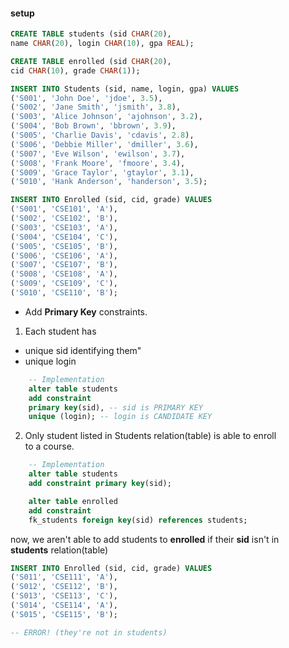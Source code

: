 #### setup
``` sql
CREATE TABLE students (sid CHAR(20),
name CHAR(20), login CHAR(10), gpa REAL);

CREATE TABLE enrolled (sid CHAR(20),
cid CHAR(10), grade CHAR(1));

INSERT INTO Students (sid, name, login, gpa) VALUES
('S001', 'John Doe', 'jdoe', 3.5),
('S002', 'Jane Smith', 'jsmith', 3.8),
('S003', 'Alice Johnson', 'ajohnson', 3.2),
('S004', 'Bob Brown', 'bbrown', 3.9),
('S005', 'Charlie Davis', 'cdavis', 2.8),
('S006', 'Debbie Miller', 'dmiller', 3.6),
('S007', 'Eve Wilson', 'ewilson', 3.7),
('S008', 'Frank Moore', 'fmoore', 3.4),
('S009', 'Grace Taylor', 'gtaylor', 3.1),
('S010', 'Hank Anderson', 'handerson', 3.5);

INSERT INTO Enrolled (sid, cid, grade) VALUES
('S001', 'CSE101', 'A'),
('S002', 'CSE102', 'B'),
('S003', 'CSE103', 'A'),
('S004', 'CSE104', 'C'),
('S005', 'CSE105', 'B'),
('S006', 'CSE106', 'A'),
('S007', 'CSE107', 'B'),
('S008', 'CSE108', 'A'),
('S009', 'CSE109', 'C'),
('S010', 'CSE110', 'B');
```
- Add **Primary Key** constraints.
1.  Each student has 
   - unique sid identifying them"
   - unique login

``` sql
    -- Implementation
    alter table students 
    add constraint 
    primary key(sid), -- sid is PRIMARY KEY
    unique (login); -- login is CANDIDATE KEY
```

2. Only student listed in Students relation(table) is able to enroll\
to a course.
``` sql
    -- Implementation
    alter table students
    add constraint primary key(sid);

    alter table enrolled
    add constraint
    fk_students foreign key(sid) references students;
```
now, we aren't able to add students to **enrolled** if their **sid** isn't in\
**students** relation(table)
``` sql
INSERT INTO Enrolled (sid, cid, grade) VALUES
('S011', 'CSE111', 'A'),
('S012', 'CSE112', 'B'),
('S013', 'CSE113', 'C'),
('S014', 'CSE114', 'A'),
('S015', 'CSE115', 'B');

-- ERROR! (they're not in students)
```